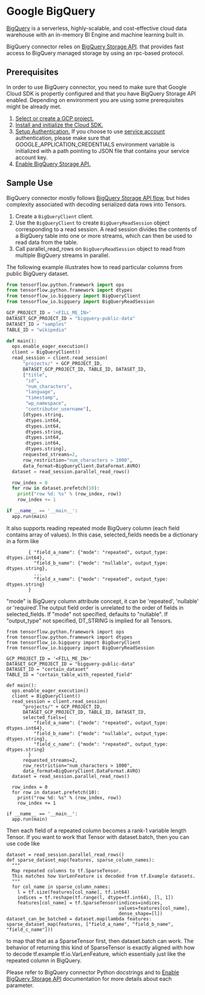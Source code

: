 # Google BigQuery

[BigQuery](https://cloud.google.com/bigquery/) is a serverless, highly-scalable,
and cost-effective cloud data warehouse with an in-memory BI Engine and machine
learning built in.

BigQuery connector relies on [BigQuery Storage API](https://cloud.google.com/bigquery/docs/reference/storage/).
that provides fast access to BigQuery managed storage by using an rpc-based
protocol.

## Prerequisites

In order to use BigQuery connector, you need to make sure that Google Cloud SDK
is propertly configured and that you have BigQuery Storage API enabled.
Depending on environment you are using some prerequisites might be already met.

1. [Select or create a GCP project.](https://console.cloud.google.com/cloud-resource-manager)
2. [Install and initialize the Cloud SDK.](https://cloud.google.com/sdk/docs/)
3. [Setup Authentication.](https://cloud.google.com/docs/authentication/#service_accounts)
If you choose to use [service account](https://cloud.google.com/docs/authentication/production)
authentication, please make sure that GOOGLE_APPLICATION_CREDENTIALS
environment variable is initialized with a path pointing to JSON file that
contains your service account key.
4. [Enable BigQuery Storage API.](https://cloud.google.com/bigquery/docs/reference/storage/#enabling_the_api)

## Sample Use

BigQuery connector mostly follows [BigQuery Storage API flow](https://cloud.google.com/bigquery/docs/reference/storage/#basic_api_flow),
but hides complexity associated with decoding serialized data rows into Tensors.

1. Create a `BigQueryClient` client.
2. Use the `BigQueryClient` to create `BigQueryReadSession` object corresponding
    to a read session. A read session divides the contents of a BigQuery table
    into one or more streams, which can then be used to read data from the
    table.
3. Call parallel_read_rows on `BigQueryReadSession` object to read from multiple
    BigQuery streams in parallel.

The following example illustrates how to read particular columns from public
BigQuery dataset.

```python
from tensorflow.python.framework import ops
from tensorflow.python.framework import dtypes
from tensorflow_io.bigquery import BigQueryClient
from tensorflow_io.bigquery import BigQueryReadSession

GCP_PROJECT_ID = '<FILL_ME_IN>'
DATASET_GCP_PROJECT_ID = "bigquery-public-data"
DATASET_ID = "samples"
TABLE_ID = "wikipedia"

def main():
  ops.enable_eager_execution()
  client = BigQueryClient()
  read_session = client.read_session(
      "projects/" + GCP_PROJECT_ID,
      DATASET_GCP_PROJECT_ID, TABLE_ID, DATASET_ID,
      ["title",
       "id",
       "num_characters",
       "language",
       "timestamp",
       "wp_namespace",
       "contributor_username"],
      [dtypes.string,
       dtypes.int64,
       dtypes.int64,
       dtypes.string,
       dtypes.int64,
       dtypes.int64,
       dtypes.string],
      requested_streams=2,
      row_restriction="num_characters > 1000",
      data_format=BigQueryClient.DataFormat.AVRO)
  dataset = read_session.parallel_read_rows()

  row_index = 0
  for row in dataset.prefetch(10):
    print("row %d: %s" % (row_index, row))
    row_index += 1

if __name__ == '__main__':
  app.run(main)

```

It also supports reading repeated mode BigQuery column (each field contains array of values). In this case, selected_fields needs be a dictionary in a
form like

```
        { "field_a_name": {"mode": "repeated", output_type: dtypes.int64},
          "field_b_name": {"mode": "nullable", output_type: dtypes.string},
          ...
          "field_x_name": {"mode": "repeated", output_type: dtypes.string}
        }

```
"mode" is BigQuery column attribute concept, it can be 'repeated', 'nullable' or 'required'.The output field order is unrelated to the order of fields in
selected_fields. If "mode" not specified, defaults to "nullable". If "output_type" not specified, DT_STRING is implied for all Tensors.

```
from tensorflow.python.framework import ops
from tensorflow.python.framework import dtypes
from tensorflow_io.bigquery import BigQueryClient
from tensorflow_io.bigquery import BigQueryReadSession

GCP_PROJECT_ID = '<FILL_ME_IN>'
DATASET_GCP_PROJECT_ID = "bigquery-public-data"
DATASET_ID = "certain_dataset"
TABLE_ID = "certain_table_with_repeated_field"

def main():
  ops.enable_eager_execution()
  client = BigQueryClient()
  read_session = client.read_session(
      "projects/" + GCP_PROJECT_ID,
      DATASET_GCP_PROJECT_ID, TABLE_ID, DATASET_ID,
      selected_fiels={
          "field_a_name": {"mode": "repeated", output_type: dtypes.int64},
          "field_b_name": {"mode": "nullable", output_type: dtypes.string},
          "field_c_name": {"mode": "repeated", output_type: dtypes.string}
        }
      requested_streams=2,
      row_restriction="num_characters > 1000",
      data_format=BigQueryClient.DataFormat.AVRO)
  dataset = read_session.parallel_read_rows()

  row_index = 0
  for row in dataset.prefetch(10):
    print("row %d: %s" % (row_index, row))
    row_index += 1

if __name__ == '__main__':
  app.run(main)
```

Then each field of a repeated column becomes a rank-1 variable length Tensor. If you want to 
work that Tensor with dataset.batch, then you can use code like

```
dataset = read_session.parallel_read_rows()
def sparse_dataset_map(features, sparse_column_names):
  """
  Map repeated columns to tf.SparseTensor.
  This matches how VarLenFeature is decoded from tf.Example datasets.
  """
  for col_name in sparse_column_names:
    l = tf.size(features[col_name], tf.int64)
    indices = tf.reshape(tf.range(l, dtype=tf.int64), [l, 1])
    features[col_name] = tf.SparseTensor(indices=indices,
                                         values=features[col_name],
                                         dense_shape=[l])
dataset_can_be_batched = dataset.map(lambda features: sparse_dataset_map(features, ["field_a_name", "field_b_name", "field_c_name"]))

```
to map that that as a SparseTensor first, then dataset.batch can work. The behavior of returning this kind of SparseTensor is exactly aligned with how to decode tf.example tf.io.VarLenFeature,
which essentially just like the repeated column in BigQuery.




Please refer to BigQuery connector Python docstrings and to
[Enable BigQuery Storage API](https://cloud.google.com/bigquery/docs/reference/storage/rpc/)
documentation for more details about each parameter.
